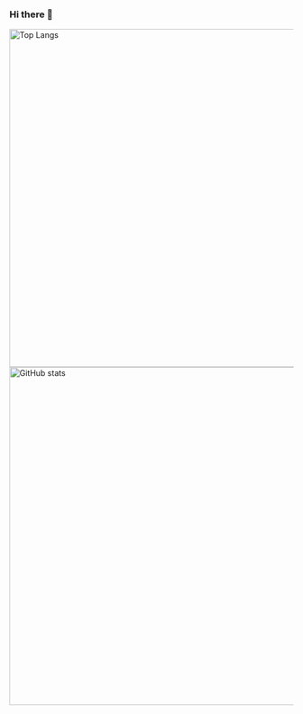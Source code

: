 ### Hi there 👋

<!--
**lyolya95/lyolya95** is a ✨ _special_ ✨ repository because its `README.md` (this file) appears on your GitHub profile.

Here are some ideas to get you started:

- 🔭 I’m currently working on ...
- 🌱 I’m currently learning ...
- 👯 I’m looking to collaborate on ...
- 🤔 I’m looking for help with ...
- 💬 Ask me about ...
- 📫 How to reach me: ...
- 😄 Pronouns: ...
- ⚡ Fun fact: ...
-->

<img align="center" width="600px" alt="Top Langs" src="https://github-readme-stats.vercel.app/api/top-langs/?username=lyolya95&langs_count=8&layout=compact" />
<img align="center" width="600px" alt="GitHub stats" src="https://github-readme-stats.vercel.app/api?username=lyolya95&show_icons=true" />

